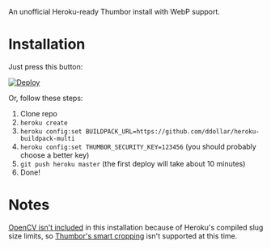 An unofficial Heroku-ready Thumbor install with WebP support.

# Installation

Just press this button:

[![Deploy](https://www.herokucdn.com/deploy/button.svg)](https://heroku.com/deploy) 

Or, follow these steps:

1. Clone repo
2. `heroku create`
3. `heroku config:set BUILDPACK_URL=https://github.com/ddollar/heroku-buildpack-multi`
4. `heroku config:set THUMBOR_SECURITY_KEY=123456` (you should probably choose a better key)
5. `git push heroku master` (the first deploy will take about 10 minutes)
6. Done!

# Notes

[OpenCV isn't included](https://github.com/gesteves/biscayne/issues/1) in this installation because of Heroku's compiled slug size limits, so [Thumbor's smart cropping](https://github.com/thumbor/thumbor/wiki/Detection-algorithms) isn't supported at this time.
